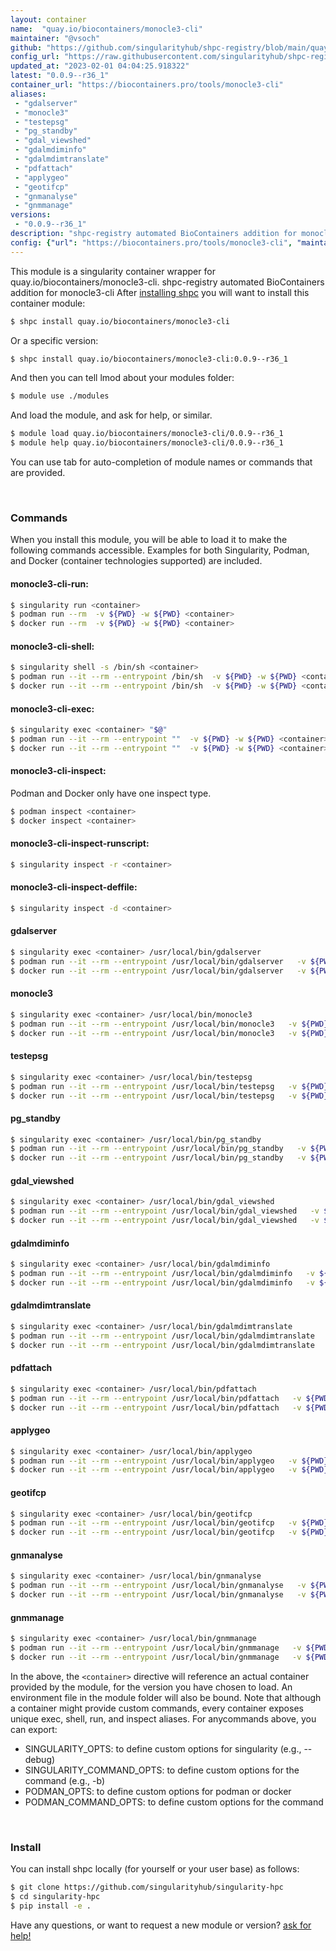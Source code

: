 ```yaml
---
layout: container
name:  "quay.io/biocontainers/monocle3-cli"
maintainer: "@vsoch"
github: "https://github.com/singularityhub/shpc-registry/blob/main/quay.io/biocontainers/monocle3-cli/container.yaml"
config_url: "https://raw.githubusercontent.com/singularityhub/shpc-registry/main/quay.io/biocontainers/monocle3-cli/container.yaml"
updated_at: "2023-02-01 04:04:25.918322"
latest: "0.0.9--r36_1"
container_url: "https://biocontainers.pro/tools/monocle3-cli"
aliases:
 - "gdalserver"
 - "monocle3"
 - "testepsg"
 - "pg_standby"
 - "gdal_viewshed"
 - "gdalmdiminfo"
 - "gdalmdimtranslate"
 - "pdfattach"
 - "applygeo"
 - "geotifcp"
 - "gnmanalyse"
 - "gnmmanage"
versions:
 - "0.0.9--r36_1"
description: "shpc-registry automated BioContainers addition for monocle3-cli"
config: {"url": "https://biocontainers.pro/tools/monocle3-cli", "maintainer": "@vsoch", "description": "shpc-registry automated BioContainers addition for monocle3-cli", "latest": {"0.0.9--r36_1": "sha256:8eaa00d56865a20cb15feb62efac28324355ba7bc3a5dfdf1e9a21a837ac5ea6"}, "tags": {"0.0.9--r36_1": "sha256:8eaa00d56865a20cb15feb62efac28324355ba7bc3a5dfdf1e9a21a837ac5ea6"}, "docker": "quay.io/biocontainers/monocle3-cli", "aliases": {"gdalserver": "/usr/local/bin/gdalserver", "monocle3": "/usr/local/bin/monocle3", "testepsg": "/usr/local/bin/testepsg", "pg_standby": "/usr/local/bin/pg_standby", "gdal_viewshed": "/usr/local/bin/gdal_viewshed", "gdalmdiminfo": "/usr/local/bin/gdalmdiminfo", "gdalmdimtranslate": "/usr/local/bin/gdalmdimtranslate", "pdfattach": "/usr/local/bin/pdfattach", "applygeo": "/usr/local/bin/applygeo", "geotifcp": "/usr/local/bin/geotifcp", "gnmanalyse": "/usr/local/bin/gnmanalyse", "gnmmanage": "/usr/local/bin/gnmmanage"}}
---
```


This module is a singularity container wrapper for quay.io/biocontainers/monocle3-cli.
shpc-registry automated BioContainers addition for monocle3-cli
After [installing shpc](#install) you will want to install this container module:


```bash
$ shpc install quay.io/biocontainers/monocle3-cli
```

Or a specific version:

```bash
$ shpc install quay.io/biocontainers/monocle3-cli:0.0.9--r36_1
```

And then you can tell lmod about your modules folder:

```bash
$ module use ./modules
```

And load the module, and ask for help, or similar.

```bash
$ module load quay.io/biocontainers/monocle3-cli/0.0.9--r36_1
$ module help quay.io/biocontainers/monocle3-cli/0.0.9--r36_1
```

You can use tab for auto-completion of module names or commands that are provided.

<br>

### Commands

When you install this module, you will be able to load it to make the following commands accessible.
Examples for both Singularity, Podman, and Docker (container technologies supported) are included.

#### monocle3-cli-run:

```bash
$ singularity run <container>
$ podman run --rm  -v ${PWD} -w ${PWD} <container>
$ docker run --rm  -v ${PWD} -w ${PWD} <container>
```

#### monocle3-cli-shell:

```bash
$ singularity shell -s /bin/sh <container>
$ podman run --it --rm --entrypoint /bin/sh  -v ${PWD} -w ${PWD} <container>
$ docker run --it --rm --entrypoint /bin/sh  -v ${PWD} -w ${PWD} <container>
```

#### monocle3-cli-exec:

```bash
$ singularity exec <container> "$@"
$ podman run --it --rm --entrypoint ""  -v ${PWD} -w ${PWD} <container> "$@"
$ docker run --it --rm --entrypoint ""  -v ${PWD} -w ${PWD} <container> "$@"
```

#### monocle3-cli-inspect:

Podman and Docker only have one inspect type.

```bash
$ podman inspect <container>
$ docker inspect <container>
```

#### monocle3-cli-inspect-runscript:

```bash
$ singularity inspect -r <container>
```

#### monocle3-cli-inspect-deffile:

```bash
$ singularity inspect -d <container>
```


#### gdalserver

```bash
$ singularity exec <container> /usr/local/bin/gdalserver
$ podman run --it --rm --entrypoint /usr/local/bin/gdalserver   -v ${PWD} -w ${PWD} <container> -c " $@"
$ docker run --it --rm --entrypoint /usr/local/bin/gdalserver   -v ${PWD} -w ${PWD} <container> -c " $@"
```


#### monocle3

```bash
$ singularity exec <container> /usr/local/bin/monocle3
$ podman run --it --rm --entrypoint /usr/local/bin/monocle3   -v ${PWD} -w ${PWD} <container> -c " $@"
$ docker run --it --rm --entrypoint /usr/local/bin/monocle3   -v ${PWD} -w ${PWD} <container> -c " $@"
```


#### testepsg

```bash
$ singularity exec <container> /usr/local/bin/testepsg
$ podman run --it --rm --entrypoint /usr/local/bin/testepsg   -v ${PWD} -w ${PWD} <container> -c " $@"
$ docker run --it --rm --entrypoint /usr/local/bin/testepsg   -v ${PWD} -w ${PWD} <container> -c " $@"
```


#### pg_standby

```bash
$ singularity exec <container> /usr/local/bin/pg_standby
$ podman run --it --rm --entrypoint /usr/local/bin/pg_standby   -v ${PWD} -w ${PWD} <container> -c " $@"
$ docker run --it --rm --entrypoint /usr/local/bin/pg_standby   -v ${PWD} -w ${PWD} <container> -c " $@"
```


#### gdal_viewshed

```bash
$ singularity exec <container> /usr/local/bin/gdal_viewshed
$ podman run --it --rm --entrypoint /usr/local/bin/gdal_viewshed   -v ${PWD} -w ${PWD} <container> -c " $@"
$ docker run --it --rm --entrypoint /usr/local/bin/gdal_viewshed   -v ${PWD} -w ${PWD} <container> -c " $@"
```


#### gdalmdiminfo

```bash
$ singularity exec <container> /usr/local/bin/gdalmdiminfo
$ podman run --it --rm --entrypoint /usr/local/bin/gdalmdiminfo   -v ${PWD} -w ${PWD} <container> -c " $@"
$ docker run --it --rm --entrypoint /usr/local/bin/gdalmdiminfo   -v ${PWD} -w ${PWD} <container> -c " $@"
```


#### gdalmdimtranslate

```bash
$ singularity exec <container> /usr/local/bin/gdalmdimtranslate
$ podman run --it --rm --entrypoint /usr/local/bin/gdalmdimtranslate   -v ${PWD} -w ${PWD} <container> -c " $@"
$ docker run --it --rm --entrypoint /usr/local/bin/gdalmdimtranslate   -v ${PWD} -w ${PWD} <container> -c " $@"
```


#### pdfattach

```bash
$ singularity exec <container> /usr/local/bin/pdfattach
$ podman run --it --rm --entrypoint /usr/local/bin/pdfattach   -v ${PWD} -w ${PWD} <container> -c " $@"
$ docker run --it --rm --entrypoint /usr/local/bin/pdfattach   -v ${PWD} -w ${PWD} <container> -c " $@"
```


#### applygeo

```bash
$ singularity exec <container> /usr/local/bin/applygeo
$ podman run --it --rm --entrypoint /usr/local/bin/applygeo   -v ${PWD} -w ${PWD} <container> -c " $@"
$ docker run --it --rm --entrypoint /usr/local/bin/applygeo   -v ${PWD} -w ${PWD} <container> -c " $@"
```


#### geotifcp

```bash
$ singularity exec <container> /usr/local/bin/geotifcp
$ podman run --it --rm --entrypoint /usr/local/bin/geotifcp   -v ${PWD} -w ${PWD} <container> -c " $@"
$ docker run --it --rm --entrypoint /usr/local/bin/geotifcp   -v ${PWD} -w ${PWD} <container> -c " $@"
```


#### gnmanalyse

```bash
$ singularity exec <container> /usr/local/bin/gnmanalyse
$ podman run --it --rm --entrypoint /usr/local/bin/gnmanalyse   -v ${PWD} -w ${PWD} <container> -c " $@"
$ docker run --it --rm --entrypoint /usr/local/bin/gnmanalyse   -v ${PWD} -w ${PWD} <container> -c " $@"
```


#### gnmmanage

```bash
$ singularity exec <container> /usr/local/bin/gnmmanage
$ podman run --it --rm --entrypoint /usr/local/bin/gnmmanage   -v ${PWD} -w ${PWD} <container> -c " $@"
$ docker run --it --rm --entrypoint /usr/local/bin/gnmmanage   -v ${PWD} -w ${PWD} <container> -c " $@"
```



In the above, the `<container>` directive will reference an actual container provided
by the module, for the version you have chosen to load. An environment file in the
module folder will also be bound. Note that although a container
might provide custom commands, every container exposes unique exec, shell, run, and
inspect aliases. For anycommands above, you can export:

 - SINGULARITY_OPTS: to define custom options for singularity (e.g., --debug)
 - SINGULARITY_COMMAND_OPTS: to define custom options for the command (e.g., -b)
 - PODMAN_OPTS: to define custom options for podman or docker
 - PODMAN_COMMAND_OPTS: to define custom options for the command

<br>

### Install

You can install shpc locally (for yourself or your user base) as follows:

```bash
$ git clone https://github.com/singularityhub/singularity-hpc
$ cd singularity-hpc
$ pip install -e .
```

Have any questions, or want to request a new module or version? [ask for help!](https://github.com/singularityhub/singularity-hpc/issues)